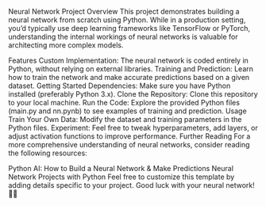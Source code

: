 Neural Network Project
Overview
This project demonstrates building a neural network from scratch using Python. While in a production setting, you’d typically use deep learning frameworks like TensorFlow or PyTorch, understanding the internal workings of neural networks is valuable for architecting more complex models.

Features
Custom Implementation: The neural network is coded entirely in Python, without relying on external libraries.
Training and Prediction: Learn how to train the network and make accurate predictions based on a given dataset.
Getting Started
Dependencies: Make sure you have Python installed (preferably Python 3.x).
Clone the Repository: Clone this repository to your local machine.
Run the Code: Explore the provided Python files (main.py and nn.pynb) to see examples of training and prediction.
Usage
Train Your Own Data: Modify the dataset and training parameters in the Python files.
Experiment: Feel free to tweak hyperparameters, add layers, or adjust activation functions to improve performance.
Further Reading
For a more comprehensive understanding of neural networks, consider reading the following resources:

Python AI: How to Build a Neural Network & Make Predictions
Neural Network Projects with Python
Feel free to customize this template by adding details specific to your project. Good luck with your neural network! 🚀🤖
